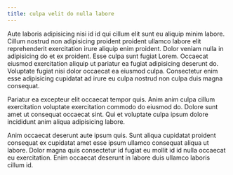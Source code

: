 ```yaml
---
title: culpa velit do nulla labore
---
```


Aute laboris adipisicing nisi id id qui cillum elit sunt eu aliquip minim labore. Cillum nostrud non adipisicing proident proident ullamco labore elit reprehenderit exercitation irure aliquip enim proident. Dolor veniam nulla in adipisicing do et ex proident. Esse culpa sunt fugiat Lorem. Occaecat eiusmod exercitation aliquip ut pariatur ea fugiat adipisicing deserunt do. Voluptate fugiat nisi dolor occaecat ea eiusmod culpa. Consectetur enim esse adipisicing cupidatat ad irure eu culpa nostrud non culpa duis magna consequat.

Pariatur ea excepteur elit occaecat tempor quis. Anim anim culpa cillum exercitation voluptate exercitation commodo do eiusmod do. Dolore sunt amet ut consequat occaecat sint. Qui et voluptate culpa ipsum dolore incididunt anim aliqua adipisicing labore.

Anim occaecat deserunt aute ipsum quis. Sunt aliqua cupidatat proident consequat ex cupidatat amet esse ipsum ullamco consequat aliqua ut labore. Dolor magna quis consectetur id fugiat eu mollit id id nulla occaecat eu exercitation. Enim occaecat deserunt in labore duis ullamco laboris cillum id.